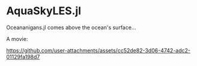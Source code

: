 # AquaSkyLES.jl

Oceananigans.jl comes above the ocean's surface...

A movie:

https://github.com/user-attachments/assets/cc52de82-3d06-4742-adc2-01129fa198d7

